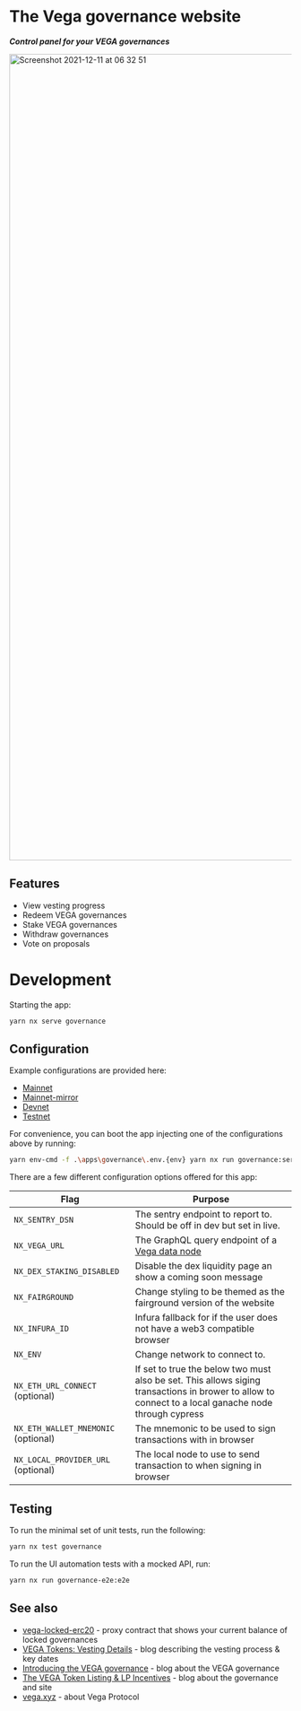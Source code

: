 # The Vega governance website

**_Control panel for your VEGA governances_**

<img width="1438" alt="Screenshot 2021-12-11 at 06 32 51" src="https://user-images.githubusercontent.com/13255539/145666935-563fc1ff-35bc-4cd9-ae6d-cf711cc23454.png">

## Features

- View vesting progress
- Redeem VEGA governances
- Stake VEGA governances
- Withdraw governances
- Vote on proposals

# Development

Starting the app:

```bash
yarn nx serve governance
```

## Configuration

Example configurations are provided here:

- [Mainnet](./.env.mainnet)
- [Mainnet-mirror](./.env.mainnet-mirror)
- [Devnet](./.env.devnet)
- [Testnet](./.env.testnet)

For convenience, you can boot the app injecting one of the configurations above by running:

```bash
yarn env-cmd -f .\apps\governance\.env.{env} yarn nx run governance:serve # e.g. stagnet1
```

There are a few different configuration options offered for this app:

| **Flag**                            | **Purpose**                                                                                                                                          |
| ----------------------------------- | ---------------------------------------------------------------------------------------------------------------------------------------------------- |
| `NX_SENTRY_DSN`                     | The sentry endpoint to report to. Should be off in dev but set in live.                                                                              |
| `NX_VEGA_URL`                       | The GraphQL query endpoint of a [Vega data node](https://github.com/vegaprotocol/networks#data-node)                                                 |
| `NX_DEX_STAKING_DISABLED`           | Disable the dex liquidity page an show a coming soon message                                                                                         |
| `NX_FAIRGROUND`                     | Change styling to be themed as the fairground version of the website                                                                                 |
| `NX_INFURA_ID`                      | Infura fallback for if the user does not have a web3 compatible browser                                                                              |
| `NX_ENV`                            | Change network to connect to.                                                                                                                        |
| `NX_ETH_URL_CONNECT` (optional)     | If set to true the below two must also be set. This allows siging transactions in brower to allow to connect to a local ganache node through cypress |
| `NX_ETH_WALLET_MNEMONIC` (optional) | The mnemonic to be used to sign transactions with in browser                                                                                         |
| `NX_LOCAL_PROVIDER_URL` (optional)  | The local node to use to send transaction to when signing in browser                                                                                 |

## Testing

To run the minimal set of unit tests, run the following:

```bash
yarn nx test governance
```

To run the UI automation tests with a mocked API, run:

```bash
yarn nx run governance-e2e:e2e
```

## See also

- [vega-locked-erc20](https://github.com/vegaprotocol/vega-locked-erc20) - proxy contract that shows your current balance
  of locked governances
- [VEGA Tokens: Vesting Details](https://blog.vega.xyz/vega-governances-vesting-details-890b00fc238e) - blog describing
  the vesting process & key dates
- [Introducing the VEGA governance](https://blog.vega.xyz/introducing-the-vega-governance-40dac090b5c1) - blog about the VEGA
  governance
- [The VEGA Token Listing & LP Incentives](https://blog.vega.xyz/unlocking-vega-coinlist-pro-uniswap-sushiswap-b1414750e358) - blog about the governance and site
- [vega.xyz](https://vega.xyz) - about Vega Protocol
